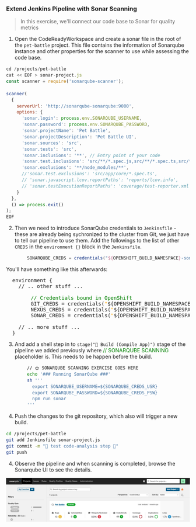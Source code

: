 ### Extend Jenkins Pipeline with Sonar Scanning
> In this exercise, we'll connect our code base to Sonar for quality metrics

1. Open the CodeReadyWorkspace and create a sonar file in the root of the `pet-battle` project. This file contains the information of Sonarqube instance and other properties for the scanner to use while assessing the code base.

```javascript
cd /projects/pet-battle
cat << EOF > sonar-project.js
const scanner = require('sonarqube-scanner');

scanner(
  {
    serverUrl: 'http://sonarqube-sonarqube:9000',
    options: {
      'sonar.login': process.env.SONARQUBE_USERNAME,
      'sonar.password': process.env.SONARQUBE_PASSWORD,
      'sonar.projectName': 'Pet Battle',
      'sonar.projectDescription': 'Pet Battle UI',
      'sonar.sources': 'src',
      'sonar.tests': 'src',
      'sonar.inclusions': '**', // Entry point of your code
      'sonar.test.inclusions': 'src/**/*.spec.js,src/**/*.spec.ts,src/**/*.spec.jsx,src/**/*.test.js,src/**/*.test.jsx',
      'sonar.exclusions': '**/node_modules/**',
      //'sonar.test.exclusions': 'src/app/core/*.spec.ts',
      // 'sonar.javascript.lcov.reportPaths': 'reports/lcov.info',
      // 'sonar.testExecutionReportPaths': 'coverage/test-reporter.xml'
    }
  },
  () => process.exit()
);
EOF
```

2. Then we need to introduce SonarQube credentials to `Jenkinsfile` - these are already being sychronized to the cluster from Git, we just have to tell our pipeline to use them. Add the followings to the list of other `CREDS` in the `environment {}` block in the `Jenkinsfile`.

```groovy
		SONARQUBE_CREDS = credentials("${OPENSHIFT_BUILD_NAMESPACE}-sonarqube-auth")
```
You'll have something like this afterwards:

<pre>
  environment {
    // .. other stuff ...

		<span style="color:green;" >// Credentials bound in OpenShift</span>
		GIT_CREDS = credentials(<span style="color:orange;" >"</span>${OPENSHIFT_BUILD_NAMESPACE}<span style="color:orange;" >-git-auth"</span>)
		NEXUS_CREDS = credentials(<span style="color:orange;" >"</span>${OPENSHIFT_BUILD_NAMESPACE}<span style="color:orange;" >-nexus-password"</span>)
		SONAR_CREDS = credentials(<span style="color:orange;" >"</span>${OPENSHIFT_BUILD_NAMESPACE}<span style="color:orange;" >-sonar-auth"</span>)

    // .. more stuff ...
  }
</pre>

3. And add a shell step in to `stage("🧰 Build (Compile App)")` stage of the pipeline we added previously where <span style="color:green;" >// SONARQUBE SCANNING</span> placeholder is. This needs to be happen before the build.

```bash
        // 🌞 SONARQUBE SCANNING EXERCISE GOES HERE 
        echo '### Running SonarQube ###'
        sh '''
          export SONARQUBE_USERNAME=${SONARQUBE_CREDS_USR}
          export SONARQUBE_PASSWORD=${SONARQUBE_CREDS_PSW}
          npm run sonar
        '''
```

4. Push the changes to the git repository, which also will trigger a new build.

```bash
cd /projects/pet-battle
git add Jenkinsfile sonar-project.js
git commit -m "🧦 test code-analysis step 🧦"
git push
```

4. Observe the pipeline and when scanning is completed, browse the Sonarqube UI to see the details.

![sonar-pb-ui](images/sonar-pb-ui.png)